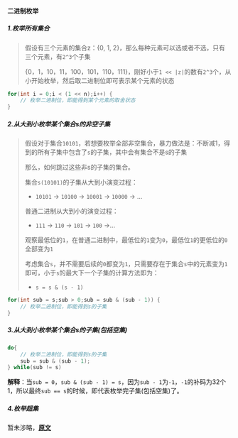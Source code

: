 #### 二进制枚举

##### 1.枚举所有集合

> 假设有三个元素的集合z：{0, 1, 2}，那么每种元素可以选或者不选，只有三个元素，有`2^3`个子集
>
> {0，1，10，11，100，101，110，111}，刚好小于`1 << |z|`的数有`2^3`个，从小开始枚举，然后取二进制位即可表示某个元素的状态

```java
for(int i = 0;i < (1 << n);i++) {
    // 枚举二进制位，即能得到某个元素的取舍状态
}
```



##### 2.从大到小枚举某个集合s的非空子集

> 假设对于集合`10101`，若想要枚举全部非空集合，暴力做法是：不断减1，得到的所有子集中包含了`s`的子集，其中会有集合不是s的子集
>
> 那么，如何跳过这些非s的子集的集合。
>
> 集合`s(10101)`的子集从大到小演变过程：
>
> - `10101` -> `10100` -> `10001` -> `10000` -> ...
>
> 普通二进制从大到小的演变过程：
>
> - `111` -> `110` -> `101` -> `100` ->...
>
> 观察最低位的`1`，在普通二进制中，最低位的`1`变为`0`，最低位`1`的更低位的`0`全部变为`1`
>
> 考虑集合`s`，并不需要后续的`0`都变为`1`，只需要存在于集合`s`中的元素变为`1`即可，小于`s`的最大下一个子集的计算方法即为：
>
> - `s = s & (s - 1)`

```java
for(int sub = s;sub > 0;sub = sub & (sub - 1)) {
    // 枚举二进制位，即能得到s的子集
}
```



##### 3.从大到小枚举某个集合s的子集(包括空集)

```java
do{
    // 枚举二进制位，即能得到s的子集
    sub = sub & (sub - 1);
} while(sub != s)
```

**解释**：当`sub = 0`，`sub & (sub - 1) = s`，因为`sub - 1`为`-1`，`-1`的补码为32个1，所以最终`sub == s`的时候，即代表枚举完子集(包括空集)了。

##### 4.枚举超集

暂未涉略，**[原文](https://leetcode.cn/circle/discuss/CaOJ45/)**

